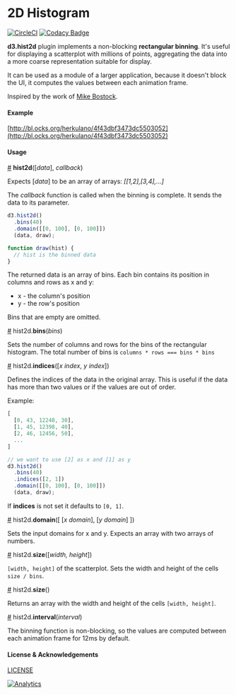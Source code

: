 # 2D Histogram

[![CircleCI](https://circleci.com/gh/herkulano/d3-hist2d.svg)](https://circleci.com/gh/herkulano/d3-hist2d) [![Codacy Badge](https://api.codacy.com/project/badge/Grade/8d555282abc24dfcb1c0cc4e0300300f)](https://www.codacy.com/app/herkulano/d3-hist2d?utm_source=github.com&amp;utm_medium=referral&amp;utm_content=herkulano/d3-hist2d&amp;utm_campaign=Badge_Grade)

**d3.hist2d** plugin implements a non-blocking **rectangular binning**. It's useful for displaying a scatterplot with millions of points, aggregating the data into a more coarse representation suitable for display.

It can be used as a module of a larger application, because it doesn't block the UI, it computes the values between each animation frame.

Inspired by the work of [Mike Bostock](https://github.com/d3/d3-hexbin).

#### Example

[http://bl.ocks.org/herkulano/4f43dbf3473dc5503052](http://bl.ocks.org/herkulano/4f43dbf3473dc5503052)

#### Usage

<a name="hist2d" href="#hist2d">#</a> <b>hist2d</b>([_data_], _callback_)

Expects [_data_] to be an array of arrays: _[[1,2],[3,4],...]_  

The _callback_ function is called when the binning is complete. It sends the data to its parameter.

```js
d3.hist2d()
  .bins(40)
  .domain([[0, 100], [0, 100]])
  (data, draw);

function draw(hist) {
  // hist is the binned data
}
```

The returned data is an array of bins. Each bin contains its position in columns and rows as x and y:

* x - the column's position
* y - the row's position

Bins that are empty are omitted.

<a name="bins" href="#bins">#</a> hist2d.__bins__(_bins_)

Sets the number of columns and rows for the bins of the rectangular histogram.
The total number of bins is `columns * rows === bins * bins`

<a name="indices" href="#indices">#</a> hist2d.__indices__([_x index_, _y index_])

Defines the indices of the data in the original array. This is useful if the data has more than two values or if the values are out of order.

Example:
```js
[
  [0, 43, 12248, 30],
  [1, 45, 12398, 40],
  [2, 46, 12456, 50],
  ...
]

// we want to use [2] as x and [1] as y
d3.hist2d()
  .bins(40)
  .indices([2, 1])
  .domain([[0, 100], [0, 100]])
  (data, draw);
```

If __indices__ is not set it defaults to `[0, 1]`.

<a name="domain" href="#domain">#</a> hist2d.__domain__([ [_x domain_], [_y domain_] ])

Sets the input domains for x and y. Expects an array with two arrays of numbers.

<a name="size" href="#size">#</a> hist2d.__size__([_width, height_])

`[width, height]` of the scatterplot. Sets the width and height of the cells `size / bins`.

<a name="size_get" href="#size_get">#</a> hist2d.__size__()

Returns an array with the width and height of the cells `[width, height]`.

<a name="interval" href="#interval">#</a> hist2d.__interval__(_interval_)

The binning function is non-blocking, so the values are computed between each animation frame for 12ms by default.

#### License & Acknowledgements

[LICENSE](https://raw.githubusercontent.com/herkulano/d3-hist2d/master/LICENSE)


[![Analytics](https://ga-beacon.appspot.com/UA-67903380-1/d3-hist2d/)](https://github.com/igrigorik/ga-beacon)
